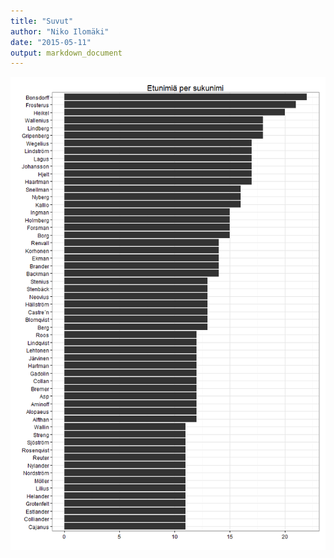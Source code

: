 ```yaml
---
title: "Suvut"
author: "Niko Ilomäki"
date: "2015-05-11"
output: markdown_document
---
```




![plot of chunk suvut](figure/suvut-1.png) 
